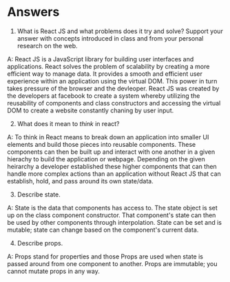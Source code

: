 # Answers

1.  What is React JS and what problems does it try and solve? Support your answer with concepts introduced in class and from your personal research on the web.

A: React JS is a JavaScript library for building user interfaces and applications. React solves the problem of scalability by creating a more efficient way to manage data. It provides a smooth and efficient user experience within an application using the virtual DOM. This power in turn takes pressure of the browser and the devleoper. React JS was created by the developers at facebook to create a system whereby utilizing the reusability of components and class constructors and accessing the virtual DOM to create a website constantly chaning by user input.

2.  What does it mean to _think_ in react?

A: To think in React means to break down an application into smaller UI elements and build those pieces into reusable components. These components can then be built up and interact with one another in a given hierachy to build the application or webpage. Depending on the given heirarchy a developer established these higher components that can then handle more complex actions than an application without React JS that can establish, hold, and pass around its own state/data.

3.  Describe state.

A: State is the data that components has access to. The state object is set up on the class component constructor. That component's state can then be used by other components through interpolation. State can be set and is mutable; state can change based on the component's current data.

4.  Describe props.

A: Props stand for properties and those Props are used when state is passed around from one component to another. Props are immutable; you cannot mutate props in any way.